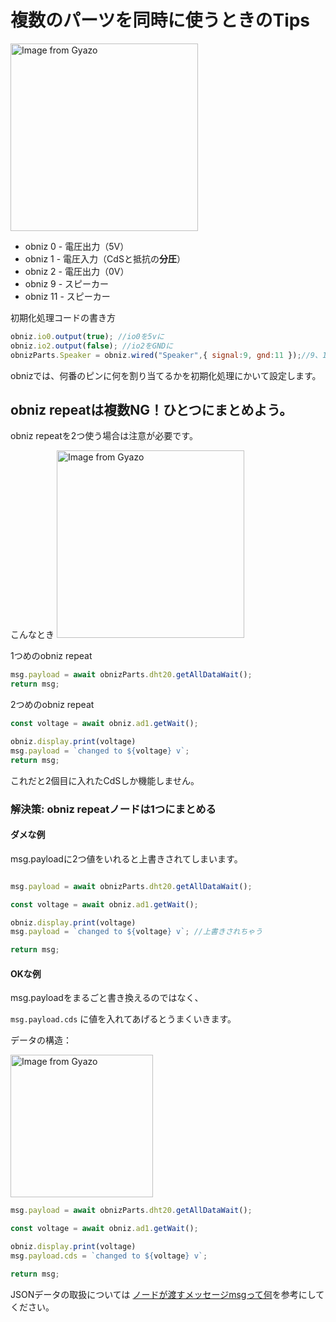 # 複数のパーツを同時に使うときのTips


<a href="https://gyazo.com/6403c17f9cdf46fd6fd57d09e6490eef"><img src="https://i.gyazo.com/6403c17f9cdf46fd6fd57d09e6490eef.jpg" alt="Image from Gyazo" width="300"/></a>

- obniz 0 - 電圧出力（5V）
- obniz 1 - 電圧入力（CdSと抵抗の**分圧**）
- obniz 2 - 電圧出力（0V）
- obniz 9 - スピーカー
- obniz 11 - スピーカー



初期化処理コードの書き方

```javascript
obniz.io0.output(true); //io0を5vに
obniz.io2.output(false); //io2をGNDに
obnizParts.Speaker = obniz.wired("Speaker",{ signal:9, gnd:11 });//9、11番をスピーカーに

```

obnizでは、何番のピンに何を割り当てるかを初期化処理にかいて設定します。


## obniz repeatは複数NG！ひとつにまとめよう。

obniz repeatを2つ使う場合は注意が必要です。

こんなとき
<a href="https://gyazo.com/83e89db67b9f050293ddf5e835d2962a"><img src="https://i.gyazo.com/83e89db67b9f050293ddf5e835d2962a.png" alt="Image from Gyazo" width="300"/></a>

1つめのobniz repeat

```javascript
msg.payload = await obnizParts.dht20.getAllDataWait();
return msg;

```

2つめのobniz repeat
```javascript
const voltage = await obniz.ad1.getWait();

obniz.display.print(voltage)
msg.payload = `changed to ${voltage} v`;
return msg;
```

これだと2個目に入れたCdSしか機能しません。


### 解決策: obniz repeatノードは1つにまとめる

#### ダメな例

msg.payloadに2つ値をいれると上書きされてしまいます。

```javascript

msg.payload = await obnizParts.dht20.getAllDataWait();

const voltage = await obniz.ad1.getWait();

obniz.display.print(voltage)
msg.payload = `changed to ${voltage} v`; //上書きされちゃう

return msg;

```

#### OKな例

msg.payloadをまるごと書き換えるのではなく、

`msg.payload.cds` に値を入れてあげるとうまくいきます。


データの構造：

<a href="https://gyazo.com/d00039679887c32f5aed47ce805fe9f3"><img src="https://i.gyazo.com/d00039679887c32f5aed47ce805fe9f3.png" alt="Image from Gyazo" width="228"/></a>

```javascript
msg.payload = await obnizParts.dht20.getAllDataWait();

const voltage = await obniz.ad1.getWait();

obniz.display.print(voltage)
msg.payload.cds = `changed to ${voltage} v`;

return msg;

```

JSONデータの取扱については [ノードが渡すメッセージmsgって何](./lesson03-obniz-advanced/03_obniz-temp.md#ノードが渡すメッセージmsgって何)を参考にしてください。